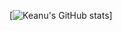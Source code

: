 [![Keanu's GitHub stats](http://github-profile-summary-cards.vercel.app/api/cards/profile-details?username=keanureano&theme=github_dark)]

